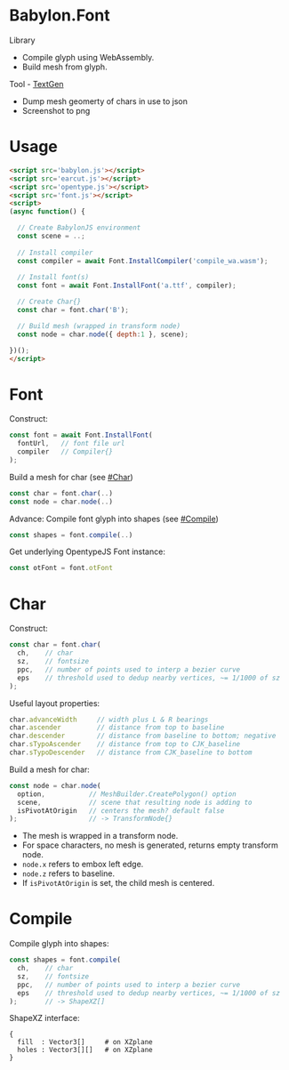# Babylon.Font

Library

- Compile glyph using WebAssembly.
- Build mesh from glyph.

Tool - [TextGen][1]

- Dump mesh geomerty of chars in use to json
- Screenshot to png

[1]: https://ycw.github.io/Babylon.Font/www/TextGen/



# Usage

```html
<script src='babylon.js'></script>
<script src='earcut.js'></script>
<script src='opentype.js'></script>
<script src='font.js'></script>
<script>
(async function() {

  // Create BabylonJS environment
  const scene = ..;
  
  // Install compiler
  const compiler = await Font.InstallCompiler('compile_wa.wasm');
  
  // Install font(s)
  const font = await Font.InstallFont('a.ttf', compiler); 

  // Create Char{}
  const char = font.char('B');

  // Build mesh (wrapped in transform node)
  const node = char.node({ depth:1 }, scene);

})();
</script>
```



# Font 

Construct:

```js
const font = await Font.InstallFont(
  fontUrl,   // font file url 
  compiler   // Compiler{}
);
```

Build a mesh for char (see [#Char](#char)) 

```js 
const char = font.char(..)
const node = char.node(..)
``` 

Advance:
Compile font glyph into shapes (see [#Compile](#compile)) 

```js 
const shapes = font.compile(..)
``` 

Get underlying OpentypeJS Font instance:

```js 
const otFont = font.otFont
```



# Char

Construct:

```js
const char = font.char(
  ch,    // char
  sz,    // fontsize
  ppc,   // number of points used to interp a bezier curve
  eps    // threshold used to dedup nearby vertices, ~= 1/1000 of sz 
);
```

Useful layout properties: 

```js
char.advanceWidth     // width plus L & R bearings
char.ascender         // distance from top to baseline
char.descender        // distance from baseline to bottom; negative 
char.sTypoAscender    // distance from top to CJK_baseline 
char.sTypoDescender   // distance from CJK_baseline to bottom
```

Build a mesh for char:

```js
const node = char.node(
  option,           // MeshBuilder.CreatePolygon() option 
  scene,            // scene that resulting node is adding to
  isPivotAtOrigin   // centers the mesh? default false
);                  // -> TransformNode{}
```

- The mesh is wrapped in a transform node.
- For space characters, no mesh is generated, returns empty transform node.
- `node.x` refers to embox left edge.
- `node.z` refers to baseline.
- If `isPivotAtOrigin` is set, the child mesh is centered.



# Compile

Compile glyph into shapes:

```js
const shapes = font.compile(
  ch,    // char
  sz,    // fontsize
  ppc,   // number of points used to interp a bezier curve
  eps    // threshold used to dedup nearby vertices, ~= 1/1000 of sz
);       // -> ShapeXZ[] 
```

ShapeXZ interface:

```
{
  fill  : Vector3[]     # on XZplane
  holes : Vector3[][]   # on XZplane
}
```
